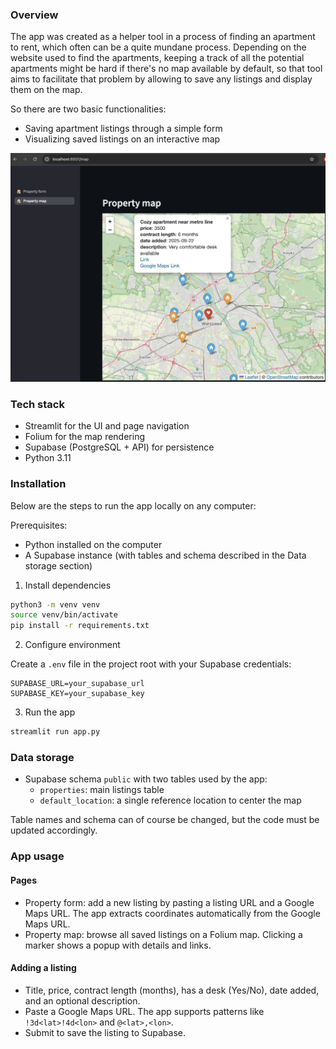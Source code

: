 ### Overview
The app was created as a helper tool in a process of finding an apartment to rent, which often can be a quite mundane process. Depending on the website used to find the apartments, keeping a track of all the potential apartments might be hard if there's no map available by default, so that tool aims to facilitate that problem by allowing to save any listings and display them on the map.

So there are two basic functionalities:
- Saving apartment listings through a simple form
- Visualizing saved listings on an interactive map

<img src="https://github.com/PrzemyslawKepka/property-map/blob/main/images/property_map.png" />

### Tech stack

- Streamlit for the UI and page navigation
- Folium for the map rendering
- Supabase (PostgreSQL + API) for persistence
- Python 3.11

### Installation

Below are the steps to run the app locally on any computer:

Prerequisites:
- Python installed on the computer
- A Supabase instance (with tables and schema described in the Data storage section)

1) Install dependencies

```bash
python3 -m venv venv
source venv/bin/activate
pip install -r requirements.txt
```

2) Configure environment

Create a `.env` file in the project root with your Supabase credentials:

```env
SUPABASE_URL=your_supabase_url
SUPABASE_KEY=your_supabase_key
```

3) Run the app

```bash
streamlit run app.py
```

### Data storage

- Supabase schema `public` with two tables used by the app:
  - `properties`: main listings table
  - `default_location`: a single reference location to center the map

Table names and schema can of course be changed, but the code must be updated accordingly.

### App usage

#### Pages

- Property form: add a new listing by pasting a listing URL and a Google Maps URL. The app extracts coordinates automatically from the Google Maps URL.
- Property map: browse all saved listings on a Folium map. Clicking a marker shows a popup with details and links.

#### Adding a listing

- Title, price, contract length (months), has a desk (Yes/No), date added, and an optional description.
- Paste a Google Maps URL. The app supports patterns like `!3d<lat>!4d<lon>` and `@<lat>,<lon>`.
- Submit to save the listing to Supabase.

